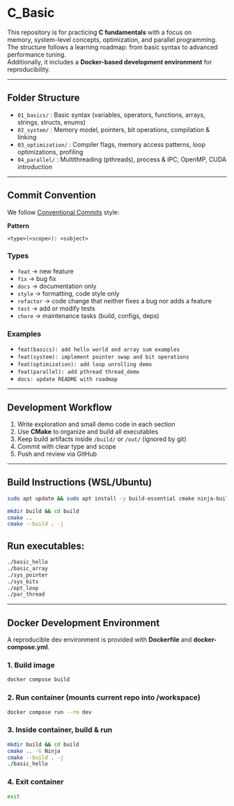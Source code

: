 # C_Basic

This repository is for practicing **C fundamentals** with a focus on  
memory, system-level concepts, optimization, and parallel programming.  
The structure follows a learning roadmap: from basic syntax to advanced performance tuning.  
Additionally, it includes a **Docker-based development environment** for reproducibility.

---

## Folder Structure
- `01_basics/` : Basic syntax (variables, operators, functions, arrays, strings, structs, enums)
- `02_system/` : Memory model, pointers, bit operations, compilation & linking
- `03_optimization/` : Compiler flags, memory access patterns, loop optimizations, profiling
- `04_parallel/` : Multithreading (pthreads), process & IPC, OpenMP, CUDA introduction

---

## Commit Convention
We follow [Conventional Commits](https://www.conventionalcommits.org/) style:

**Pattern**
```
<type>(<scope>): <subject>
```

### Types
- `feat` → new feature  
- `fix` → bug fix  
- `docs` → documentation only  
- `style` → formatting, code style only  
- `refactor` → code change that neither fixes a bug nor adds a feature  
- `test` → add or modify tests  
- `chore` → maintenance tasks (build, configs, deps)  


### Examples
- `feat(basics): add hello world and array sum examples`
- `feat(system): implement pointer swap and bit operations`
- `feat(optimization): add loop unrolling demo`
- `feat(parallel): add pthread thread_demo`
- `docs: update README with roadmap`

---

## Development Workflow
1. Write exploration and small demo code in each section
2. Use **CMake** to organize and build all executables
3. Keep build artifacts inside `/build/` or `/out/` (ignored by git)
4. Commit with clear type and scope
5. Push and review via GitHub

---

## Build Instructions (WSL/Ubuntu)
```bash
sudo apt update && sudo apt install -y build-essential cmake ninja-build

mkdir build && cd build
cmake ..
cmake --build . -j
```

## Run executables:
```bash
./basic_hello
./basic_array
./sys_pointer
./sys_bits
./opt_loop
./par_thread
```

---

## Docker Development Environment
A reproducible dev environment is provided with **Dockerfile** and **docker-compose.yml**.

### 1. Build image
```bash
docker compose build
```

### 2. Run container (mounts current repo into /workspace)
```bash
docker compose run --rm dev
```

### 3. Inside container, build & run
```bash
mkdir build && cd build
cmake .. -G Ninja
cmake --build . -j
./basic_hello
```

### 4. Exit container
```bash
exit

```
